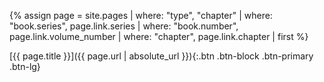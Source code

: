 {% assign page = site.pages
  | where: "type", "chapter"
  | where: "book.series", page.link.series
  | where: "book.number", page.link.volume_number
  | where: "chapter", page.link.chapter
  | first %}

[{{ page.title }}]({{ page.url | absolute_url }}){:.btn .btn-block .btn-primary .btn-lg}
